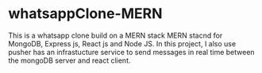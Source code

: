 # whatsappClone-MERN
This is a whatsapp clone build on a MERN stack
MERN stacnd for MongoDB, Express js, React js and Node JS.
In this project, I also use pusher has an infrastucture service to send messages in real time between the mongoDB server and react client.
